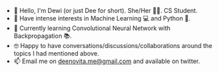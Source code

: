 - 👋 Hello, I'm Dewi (or just Dee for short). She/Her 👩‍💻. CS Student.
- 👀 Have intense interests in Machine Learning 💻 and Python 🐍.
- 🌱 Currently learning Convolutional Neural Network with Backpropagation 📚.
- 🤓 Happy to have conversations/discussions/collaborations around the topics I had mentioned above.
- 📫 Email me on deenovita.me@gmail.com and available on twitter.

<!---
deenovita/deenovita is a ✨ special ✨ repository because its `README.md` (this file) appears on your GitHub profile.
You can click the Preview link to take a look at your changes.
--->

